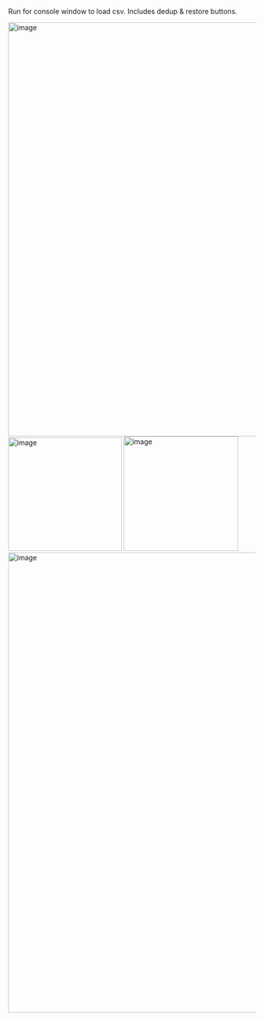 Run for console window to load csv. Includes dedup & restore buttons.

<img width="843" alt="image" src="https://github.com/user-attachments/assets/e22af9be-ba1a-4b6c-ad39-77643847a6e2">



<img width="231" alt="image" src="https://github.com/user-attachments/assets/6039bc5d-aa36-479d-bcb0-fc708fe5afb1">

<img width="233" alt="image" src="https://github.com/user-attachments/assets/4f167496-2a00-43b5-b3f1-21b077d3019b">

<img width="937" alt="image" src="https://github.com/user-attachments/assets/bb1556d2-bcf4-4452-ae9e-1e06ec9ca484">

